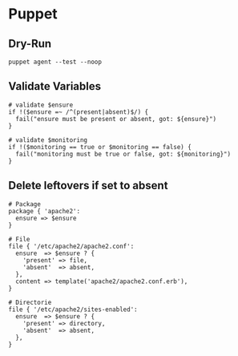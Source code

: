 # Puppet

## Dry-Run

```shell
puppet agent --test --noop
```

## Validate Variables

```puppet
# validate $ensure
if !($ensure =~ /^(present|absent)$/) {
  fail("ensure must be present or absent, got: ${ensure}")
}

# validate $monitoring
if !($monitoring == true or $monitoring == false) {
  fail("monitoring must be true or false, got: ${monitoring}")
}
```

## Delete leftovers if set to absent

```puppet
# Package
package { 'apache2':
  ensure => $ensure
}

# File
file { '/etc/apache2/apache2.conf':
  ensure  => $ensure ? {
    'present' => file,
    'absent'  => absent,
  },
  content => template('apache2/apache2.conf.erb'),
}

# Directorie
file { '/etc/apache2/sites-enabled':
  ensure  => $ensure ? {
    'present' => directory,
    'absent'  => absent,
  },
}
```
